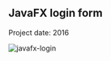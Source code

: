 ## JavaFX login form
Project date: 2016

![javafx-login](https://github.com/adultcode/JavaFX-Login-Form/assets/17101519/e9126830-a1c6-4ac2-a111-ad9229c1eb61)
